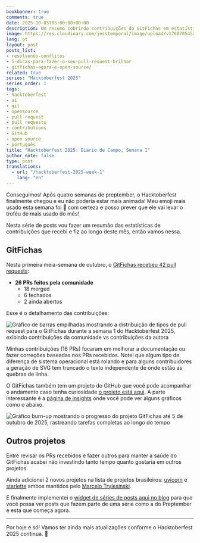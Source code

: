 ```yaml
---
bookbanner: true
comments: true
date: 2025-10-05T05:00:00+00:00
description: Um resumo cobrindo contribuições do GitFichas em estatísticas de pull requests
image: https://res.cloudinary.com/jesstemporal/image/upload/v1760705452/covers/hacktoberfest.jpg
lang: pt
layout: post
posts_list:
- resolvendo-conflitos
- 5-dicas-para-fazer-o-seu-pull-request-brilhar
- gitfichas-agora-e-open-source/
related: true
series: "Hacktoberfest 2025"
series_order: 1
tags:
- hacktoberfest
- ai
- git
- opensource
- pull request
- pull requests
- contributions
- GitHub
- open source
- português
title: "Hacktoberfest 2025: Diário de Campo, Semana 1"
author_note: false
type: post
translations:
  - url: "/hacktoberfest-2025-week-1"
    lang: "en"
---
```


Conseguimos! Após quatro semanas de preptember, o Hacktoberfest finalmente chegou e eu não poderia estar mais animada! Meu emoji mais usado esta semana foi 🎉 com certeza e posso prever que ele vai levar o troféu de mais usado do mês!

Nesta série de posts vou fazer um resumão das estatísticas de contribuições que recebi e fiz ao longo deste mês, então vamos nessa.

## GitFichas

Nesta primeira meia-semana de outubro, o [GitFichas recebeu 42 pull requests](https://github.com/jtemporal/gitfichas):

- **26 PRs feitos pela comunidade**
  - 18 merged
  - 6 fechados
  - 2 ainda abertos

Esse é o detalhamento das contribuições:

![Gráfico de barras empilhadas mostrando a distribuição de tipos de pull request para o GitFichas durante a semana 1 do Hacktoberfest 2025, exibindo contribuições da comunidade vs contribuições da autora](https://res.cloudinary.com/jesstemporal/image/upload/v1759705587/pr-type-distribution-week-1-hacktoberfest_aikjtb.png)

Minhas contribuições (16 PRs) focaram em melhorar a documentação ou fazer correções baseadas nos PRs recebidos. Notei que algum tipo de diferença de sistema operacional está rolando e para alguns contribuidores a geração de SVG tem truncado o texto independente de onde estão as quebras de linha.

O GitFichas também tem um projeto do GitHub que você pode acompanhar o andamento caso tenha curiosidade [o projeto está aqui](https://github.com/users/jtemporal/projects/1). A parte interessante é a [página de insights](https://github.com/users/jtemporal/projects/1/insights) onde você pode ver alguns gráficos como o abaixo.

![Gráfico burn-up mostrando o progresso do projeto GitFichas até 5 de outubro de 2025, rastreando tarefas completas ao longo do tempo](https://res.cloudinary.com/jesstemporal/image/upload/v1759705587/burn-up-up-to-oct-4th_czxxdy.png)

## Outros projetos

Entre revisar os PRs recebidos e fazer outros para manter a saúde do GitFichas acabei não investindo tanto tempo quanto gostaria em outros projetos.

Ainda adicionei 2 novos projetos na lista de projetos brasileiros: [uvicorn](https://github.com/jtemporal/jtemporal.github.io/pull/325) e [starlette](https://github.com/jtemporal/jtemporal.github.io/pull/324) ambos mantidos pelo [Marcelo Trylesinski](https://github.com/Kludex).

E finalmente implementei o [widget de séries de posts aqui no blog](https://github.com/jtemporal/jtemporal.github.io/pull/327) para que você possa ver posts que fazem parte de uma série como a do Preptember e esta que começa agora.

---

Por hoje é só! Vamos ter ainda mais atualizações conforme o Hacktoberfest 2025 continua. 🎃
